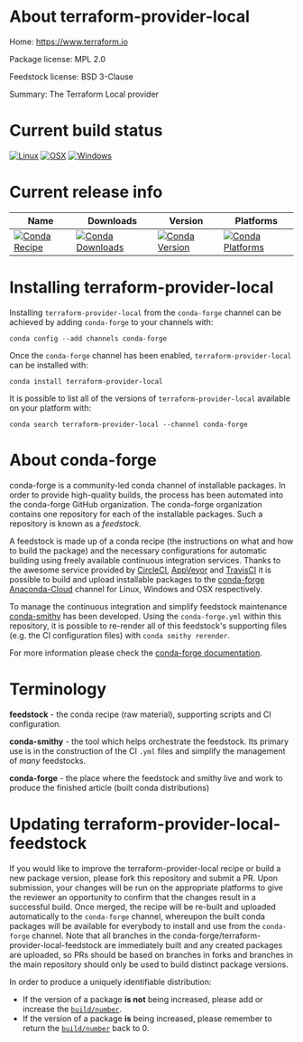 About terraform-provider-local
==============================

Home: https://www.terraform.io

Package license: MPL 2.0

Feedstock license: BSD 3-Clause

Summary: The Terraform Local provider



Current build status
====================

[![Linux](https://img.shields.io/circleci/project/github/conda-forge/terraform-provider-local-feedstock/master.svg?label=Linux)](https://circleci.com/gh/conda-forge/terraform-provider-local-feedstock)
[![OSX](https://img.shields.io/travis/conda-forge/terraform-provider-local-feedstock/master.svg?label=macOS)](https://travis-ci.org/conda-forge/terraform-provider-local-feedstock)
[![Windows](https://img.shields.io/appveyor/ci/conda-forge/terraform-provider-local-feedstock/master.svg?label=Windows)](https://ci.appveyor.com/project/conda-forge/terraform-provider-local-feedstock/branch/master)

Current release info
====================

| Name | Downloads | Version | Platforms |
| --- | --- | --- | --- |
| [![Conda Recipe](https://img.shields.io/badge/recipe-terraform--provider--local-green.svg)](https://anaconda.org/conda-forge/terraform-provider-local) | [![Conda Downloads](https://img.shields.io/conda/dn/conda-forge/terraform-provider-local.svg)](https://anaconda.org/conda-forge/terraform-provider-local) | [![Conda Version](https://img.shields.io/conda/vn/conda-forge/terraform-provider-local.svg)](https://anaconda.org/conda-forge/terraform-provider-local) | [![Conda Platforms](https://img.shields.io/conda/pn/conda-forge/terraform-provider-local.svg)](https://anaconda.org/conda-forge/terraform-provider-local) |

Installing terraform-provider-local
===================================

Installing `terraform-provider-local` from the `conda-forge` channel can be achieved by adding `conda-forge` to your channels with:

```
conda config --add channels conda-forge
```

Once the `conda-forge` channel has been enabled, `terraform-provider-local` can be installed with:

```
conda install terraform-provider-local
```

It is possible to list all of the versions of `terraform-provider-local` available on your platform with:

```
conda search terraform-provider-local --channel conda-forge
```


About conda-forge
=================

conda-forge is a community-led conda channel of installable packages.
In order to provide high-quality builds, the process has been automated into the
conda-forge GitHub organization. The conda-forge organization contains one repository
for each of the installable packages. Such a repository is known as a *feedstock*.

A feedstock is made up of a conda recipe (the instructions on what and how to build
the package) and the necessary configurations for automatic building using freely
available continuous integration services. Thanks to the awesome service provided by
[CircleCI](https://circleci.com/), [AppVeyor](http://www.appveyor.com/)
and [TravisCI](https://travis-ci.org/) it is possible to build and upload installable
packages to the [conda-forge](https://anaconda.org/conda-forge)
[Anaconda-Cloud](http://docs.anaconda.org/) channel for Linux, Windows and OSX respectively.

To manage the continuous integration and simplify feedstock maintenance
[conda-smithy](http://github.com/conda-forge/conda-smithy) has been developed.
Using the ``conda-forge.yml`` within this repository, it is possible to re-render all of
this feedstock's supporting files (e.g. the CI configuration files) with ``conda smithy rerender``.

For more information please check the [conda-forge documentation](https://conda-forge.org/docs/).

Terminology
===========

**feedstock** - the conda recipe (raw material), supporting scripts and CI configuration.

**conda-smithy** - the tool which helps orchestrate the feedstock.
                   Its primary use is in the construction of the CI ``.yml`` files
                   and simplify the management of *many* feedstocks.

**conda-forge** - the place where the feedstock and smithy live and work to
                  produce the finished article (built conda distributions)


Updating terraform-provider-local-feedstock
===========================================

If you would like to improve the terraform-provider-local recipe or build a new
package version, please fork this repository and submit a PR. Upon submission,
your changes will be run on the appropriate platforms to give the reviewer an
opportunity to confirm that the changes result in a successful build. Once
merged, the recipe will be re-built and uploaded automatically to the
`conda-forge` channel, whereupon the built conda packages will be available for
everybody to install and use from the `conda-forge` channel.
Note that all branches in the conda-forge/terraform-provider-local-feedstock are
immediately built and any created packages are uploaded, so PRs should be based
on branches in forks and branches in the main repository should only be used to
build distinct package versions.

In order to produce a uniquely identifiable distribution:
 * If the version of a package **is not** being increased, please add or increase
   the [``build/number``](http://conda.pydata.org/docs/building/meta-yaml.html#build-number-and-string).
 * If the version of a package **is** being increased, please remember to return
   the [``build/number``](http://conda.pydata.org/docs/building/meta-yaml.html#build-number-and-string)
   back to 0.